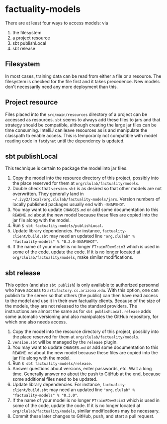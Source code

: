 # factuality-models

There are at least four ways to access models: via

1. the filesystem
1. a project resource
1. sbt publishLocal
1. sbt release

## Filesystem

In most cases, training data can be read from either a file or a resource.  The filesystem is checked for the file
first and it takes precedence.  New models don't necessarily need any more deployment than this.

## Project resource

Files placed into the `src/main/resources` directory of a project can be accessed as resources.  `sbt` seems to always
add these files to jars and that strategy should be compatible, although creating the large jar files can be time
consuming.  IntelliJ can leave resources as is and manipulate the classpath to enable access.  This is temporarily
not compatible with model reading code in `fatdynet` until the dependency is updated.

## sbt publishLocal

This technique is certain to package the model into jar files.  

1. Copy the model into the resource directory of this project, possibly into the place reserved for them at
`org/clulab/factuality/models`.
1. Double check that `version.sbt` is as desired so that other models are not overwritten.  They generally land in
`~/.ivy2/local/org.clulab/factuality-models/jars`.  Version numbers of locally published packages usually end with
`-SNAPSHOT`.
1. You may want to update `CHANGES.md` or add some documentation to this `README.md` about the new model because
these files are copied into the jar file along with the model.
1. Run `$ sbt factuality-models/publishLocal`.
1. Update library dependencies.  For instance, `factuality-client/build.sbt` may need an updated line
`"org.clulab" % "factuality-models" % "0.2.0-SNAPSHOT"`.
1. If the name of your model is no longer `FTrainFDevScim3` which is used in some of the code, update the code.
If it is no longer located at `org/clulab/factuality/models`, make similar modifications.

## sbt release

This option (and also `sbt publish`) is only available to authorized personnel who have access to
`artifactory.cs.arizona.edu`.  With this option, one can publish to the server so that others (the public)
can then have read access to the model and use it in their own factuality clients.  Because of the size
of the models, they are not released to the standard providers.  The instructions are almost the same as
for `sbt publishLocal`.  `release` adds some automatic versioning and also manipulates the GitHub repository,
for which one also needs access.

1. Copy the model into the resource directory of this project, possibly into the place reserved for them at
`org/clulab/factuality/models`.
1. `version.sbt` will be managed by the `release` plugin.
1. You may want to update `CHANGES.md` or add some documentation to this `README.md` about the new model because
these files are copied into the jar file along with the model.
1. Run `$ sbt factuality-models/release`.
1. Answer questions about versions, enter passwords, etc.  Wait a long time.  Generally answer no about
the push to GitHub at the end, because some additional files need to be updated.
1. Update library dependencies.  For instance, `factuality-client/build.sbt` may need an updated line
`"org.clulab" % "factuality-models" % "0.3.0"`.
1. If the name of your model is no longer `FTrainFDevScim3` which is used in some of the code, update the code.
If it is no longer located at `org/clulab/factuality/models`, similar modifications may be necessary.
1. Commit these later changes to GitHub, push, and start a pull request.
